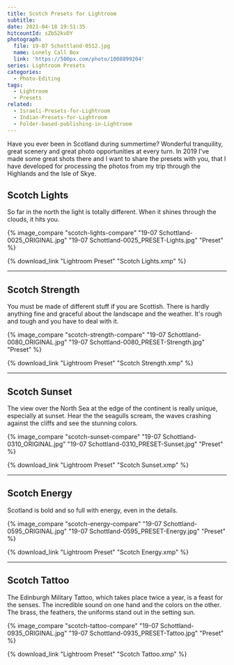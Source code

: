 ```yaml
---
title: Scotch Presets for Lightroom
subtitle:
date: 2021-04-18 19:51:35
hitcountId: sZb52kvDY
photograph:
  file: 19-07 Schottland-0512.jpg
  name: Lonely Call Box
  link: 'https://500px.com/photo/1008899204'
series: Lightroom Presets
categories:
  - Photo-Editing
tags:
  - Lightroom
  - Presets
related:
  - Israeli-Presets-for-Lightroom
  - Indian-Presets-for-Lightroom
  - Folder-based-publishing-in-Lightroom
---
```


Have you ever been in Scotland during summertime? Wonderful tranquility, great scenery and great photo opportunities at every turn. In 2019 I've made some great shots there and I want to share the presets with you, that I have developed for processing the photos from my trip through the Highlands and the Isle of Skye.

<!-- more -->

## Scotch Lights

So far in the north the light is totally different. When it shines through the clouds, it hits you.

{% image_compare "scotch-lights-compare" "19-07 Schottland-0025_ORIGINAL.jpg" "19-07 Schottland-0025_PRESET-Lights.jpg" "Preset" %}

{% download_link "Lightroom Preset" "Scotch Lights.xmp" %}

---

## Scotch Strength

You must be made of different stuff if you are Scottish. There is hardly anything fine and graceful about the landscape and the weather. It's rough and tough and you have to deal with it.

{% image_compare "scotch-strength-compare" "19-07 Schottland-0080_ORIGINAL.jpg" "19-07 Schottland-0080_PRESET-Strength.jpg" "Preset" %}

{% download_link "Lightroom Preset" "Scotch Strength.xmp" %}

---

## Scotch Sunset

The view over the North Sea at the edge of the continent is really unique, especially at sunset. Hear the the seagulls scream, the waves crashing against the cliffs and see the stunning colors.

{% image_compare "scotch-sunset-compare" "19-07 Schottland-0310_ORIGINAL.jpg" "19-07 Schottland-0310_PRESET-Sunset.jpg" "Preset" %}

{% download_link "Lightroom Preset" "Scotch Sunset.xmp" %}

---

## Scotch Energy

Scotland is bold and so full with energy, even in the details.

{% image_compare "scotch-energy-compare" "19-07 Schottland-0595_ORIGINAL.jpg" "19-07 Schottland-0595_PRESET-Energy.jpg" "Preset" %}

{% download_link "Lightroom Preset" "Scotch Energy.xmp" %}

---

## Scotch Tattoo

The Edinburgh Military Tattoo, which takes place twice a year, is a feast for the senses. The incredible sound on one hand and the colors on the other. The brass, the feathers, the uniforms stand out in the setting sun.

{% image_compare "scotch-tattoo-compare" "19-07 Schottland-0935_ORIGINAL.jpg" "19-07 Schottland-0935_PRESET-Tattoo.jpg" "Preset" %}

{% download_link "Lightroom Preset" "Scotch Tattoo.xmp" %}
